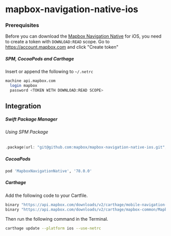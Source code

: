 # mapbox-navigation-native-ios

### Prerequisites

Before you can download the [Mapbox Navigation Native](https://github.com/mapbox/mapbox-navigation-native) for iOS, you need to create a token with `DOWNLOAD:READ` scope.
Go to https://account.mapbox.com and click "Create token"

##### SPM, CocoaPods and Carthage
Insert or append the following to `~/.netrc`

```bash
machine api.mapbox.com
  login mapbox
  password <TOKEN WITH DOWNLOAD:READ SCOPE>
```

## Integration

##### Swift Package Manager

###### Using SPM Package

```swift
.package(url: "git@github.com:mapbox/mapbox-navigation-native-ios.git", from: "78.0.0"),
```

##### CocoaPods

```ruby
pod 'MapboxNavigationNative', '78.0.0'
```

##### Carthage

Add the following code to your Cartfile.

```bash
binary "https://api.mapbox.com/downloads/v2/carthage/mobile-navigation-native/MapboxNavigationNative.json" == 78.0.0
binary "https://api.mapbox.com/downloads/v2/carthage/mapbox-common/MapboxCommon-ios.json" == 20.0.0
```

Then run the following command in the Terminal.
```bash
carthage update --platform ios --use-netrc
```
